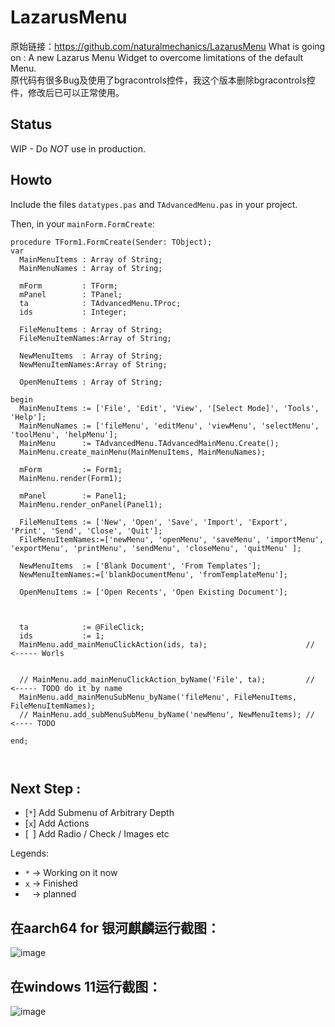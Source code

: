 # LazarusMenu
原始链接：https://github.com/naturalmechanics/LazarusMenu
What is going on : A new Lazarus Menu Widget to overcome limitations of the default Menu.  
原代码有很多Bug及使用了bgracontrols控件，我这个版本删除bgracontrols控件，修改后已可以正常使用。  

## Status
WIP - Do *NOT* use in production.

## Howto 

Include the files `datatypes.pas` and `TAdvancedMenu.pas` in your project.

Then, in your `mainForm.FormCreate`:

```
procedure TForm1.FormCreate(Sender: TObject);
var
  MainMenuItems : Array of String;
  MainMenuNames : Array of String;

  mForm         : TForm;
  mPanel        : TPanel;
  ta            : TAdvancedMenu.TProc;
  ids           : Integer;

  FileMenuItems : Array of String;
  FileMenuItemNames:Array of String;

  NewMenuItems  : Array of String;
  NewMenuItemNames:Array of String;

  OpenMenuItems : Array of String;

begin
  MainMenuItems := ['File', 'Edit', 'View', '[Select Mode]', 'Tools', 'Help'];
  MainMenuNames := ['fileMenu', 'editMenu', 'viewMenu', 'selectMenu', 'toolMenu', 'helpMenu'];
  MainMenu      := TAdvancedMenu.TAdvancedMainMenu.Create();
  MainMenu.create_mainMenu(MainMenuItems, MainMenuNames);

  mForm         := Form1;
  MainMenu.render(Form1);

  mPanel        := Panel1;
  MainMenu.render_onPanel(Panel1);

  FileMenuItems := ['New', 'Open', 'Save', 'Import', 'Export', 'Print', 'Send', 'Close', 'Quit'];
  FileMenuItemNames:=['newMenu', 'openMenu', 'saveMenu', 'importMenu', 'exportMenu', 'printMenu', 'sendMenu', 'closeMenu', 'quitMenu' ];

  NewMenuItems  := ['Blank Document', 'From Templates'];
  NewMenuItemNames:=['blankDocumentMenu', 'fromTemplateMenu'];

  OpenMenuItems := ['Open Recents', 'Open Existing Document'];


  
  ta            := @FileClick;
  ids           := 1;
  MainMenu.add_mainMenuClickAction(ids, ta);                      // <----- Worls
  

  // MainMenu.add_mainMenuClickAction_byName('File', ta);         // <----- TODO do it by name
  MainMenu.add_mainMenuSubMenu_byName('fileMenu', FileMenuItems, FileMenuItemNames);
  // MainMenu.add_subMenuSubMenu_byName('newMenu', NewMenuItems); // <---- TODO

end;



```

## Next Step :

- [`*`] Add Submenu of Arbitrary Depth
- [`x`] Add Actions
- [` `] Add Radio / Check / Images etc

Legends:

- `*` -> Working on it now
- `x` -> Finished
- ` ` -> planned  

## 在aarch64 for 银河麒麟运行截图：  
![image](https://github.com/user-attachments/assets/bc395d6d-9ea2-4c0d-89bb-5d068971b550)
## 在windows 11运行截图：  
![image](https://github.com/user-attachments/assets/f64d214b-8af2-4cd3-940a-0aa2ea04f6db)

